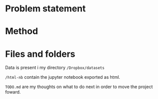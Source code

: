 # Problem statement

# Method  

# Files and folders

Data is present i my directory `/Dropbox/datasets`

`/html-nb` contain the jupyter notebook exported as html.

`TODO.md` are my thoughts on what to do next in order to move the project foward.
